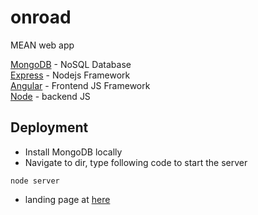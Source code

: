 # onroad

MEAN web app

[MongoDB](https://www.mongodb.com/) - NoSQL Database<br/>
[Express](https://expressjs.com/) - Nodejs Framework<br/>
[Angular](https://angular.io/) - Frontend JS Framework<br/>
[Node](https://nodejs.org/en/) - backend JS<br/>

## Deployment

* Install MongoDB locally
* Navigate to dir, type following code to start the server
```
node server
```
* landing page at [here](http://localhost:4444)
